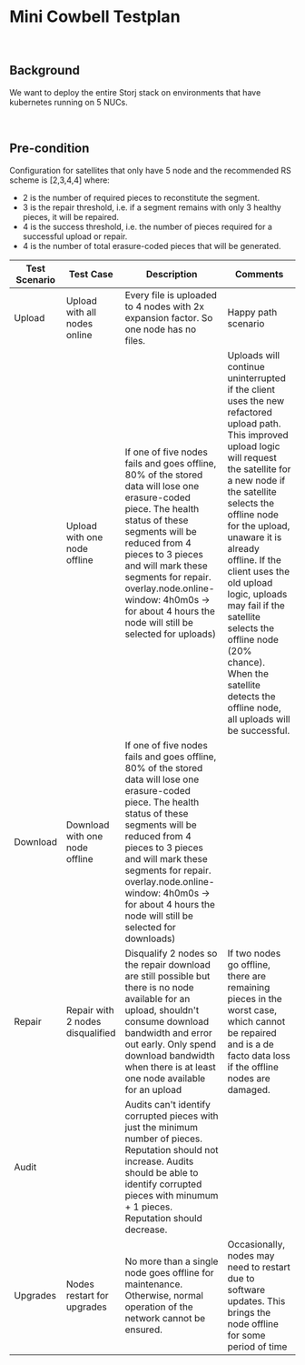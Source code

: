 # Mini Cowbell Testplan

&nbsp;

## Background
We want to deploy the entire Storj stack on environments that have kubernetes running on 5 NUCs.

&nbsp;

## Pre-condition
Configuration for satellites that only have 5 node and the recommended RS scheme is [2,3,4,4] where:
- 2 is the number of required pieces to reconstitute the segment.
- 3 is the repair threshold, i.e. if a segment remains with only 3 healthy pieces, it will be repaired.
- 4 is the success threshold, i.e. the number of pieces required for a successful upload or repair.
- 4 is the number of total erasure-coded pieces that will be generated.


| Test Scenario | Test Case                            | Description                                                                                                                                                                                                                                                                                                                          | Comments                                                                                                                                                                                                                                                                                                                                                                                                                                            |
|---------------|--------------------------------------|--------------------------------------------------------------------------------------------------------------------------------------------------------------------------------------------------------------------------------------------------------------------------------------------------------------------------------------|-----------------------------------------------------------------------------------------------------------------------------------------------------------------------------------------------------------------------------------------------------------------------------------------------------------------------------------------------------------------------------------------------------------------------------------------------------|
| Upload        | Upload with all nodes online         | Every file is uploaded to 4 nodes with 2x expansion factor. So one node has no files.                                                                                                                                                                                                                                                | Happy path scenario                                                                                                                                                                                                                                                                                                                                                                                                                                 |
|               | Upload with one node offline         | If one of five nodes fails and goes offline, 80% of the stored data will lose one erasure-coded piece. The health status of these segments will be reduced from 4 pieces to 3 pieces and will mark these segments for repair. overlay.node.online-window: 4h0m0s -> for about 4 hours the node will still be selected for uploads)   | Uploads will continue uninterrupted if the client uses the new refactored upload path. This improved upload logic will request the satellite for a new node if the satellite selects the offline node for the upload, unaware it is already offline. If the client uses the old upload logic, uploads may fail if the satellite selects the offline node (20% chance). When the satellite detects the offline node, all uploads will be successful. |
| Download      | Download with one node offline       | If one of five nodes fails and goes offline, 80% of the stored data will lose one erasure-coded piece. The health status of these segments will be reduced from 4 pieces to 3 pieces and will mark these segments for repair. overlay.node.online-window: 4h0m0s -> for about 4 hours the node will still be selected for downloads) |                                                                                                                                                                                                                                                                                                                                                                                                                                                     |
| Repair        | Repair with 2 nodes disqualified     | Disqualify 2 nodes so the repair download are still possible but there is no node available for an upload, shouldn't consume download bandwidth and error out early. Only spend download bandwidth when there is at least one node available for an upload                                                                           | If two nodes go offline, there are remaining pieces in the worst case, which cannot be repaired and is a de facto data loss if the offline nodes are damaged.                                                                                                                                                                                                                                                                                       |
| Audit         |                                      | Audits can't identify corrupted pieces with just the minimum number of pieces. Reputation should not increase. Audits should be able to identify corrupted pieces with minumum + 1 pieces. Reputation should decrease.                                                                                                               |                                                                                                                                                                                                                                                                                                                                                                                                                                                     |
| Upgrades      | Nodes restart for upgrades           | No more than a single node goes offline for maintenance. Otherwise, normal operation of the network cannot be ensured.                                                                                                                                                                                                               | Occasionally, nodes may need to restart due to software updates. This brings the node offline for some period of time                                                                                                                                                                                                                                                                                                                               |
